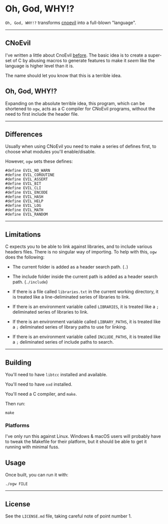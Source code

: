 # Oh, God, WHY!?

`Oh, God, WHY!?` transforms [cnoevil](https://git.sr.ht/~shakna/cnoevil3/) into a full-blown "language".

---

## CNoEvil

I've written a little about CnoEvil [before](https://gist.github.com/shakna-israel/4fd31ee469274aa49f8f9793c3e71163#lets-destroy-c). The basic idea is to create a super-set of C by abusing macros to generate features to make it _seem_ like the language is higher level than it is.

The name should let you know that this is a terrible idea.

## Oh, God, WHY!?

Expanding on the absolute terrible idea, this program, which can be shortened to `ogw`, acts as a C compiler for CNoEvil programs, without the need to first include the header file.

---

## Differences

Usually when using CNoEvil you need to make a series of defines first, to choose what modules you'll enable/disable.

However, `ogw` sets these defines:

	#define EVIL_NO_WARN
	#define EVIL_COROUTINE
	#define EVIL_ASSERT
	#define EVIL_BIT
	#define EVIL_CLI
	#define EVIL_ENCODE
	#define EVIL_HASH
	#define EVIL_HELP
	#define EVIL_LOG
	#define EVIL_MATH
	#define EVIL_RANDOM

---

## Limitations

C expects you to be able to link against libraries, and to include various headers files. There is no singular way of importing. To help with this, `ogw` does the following:

* The current folder is added as a header search path. (`.`)

* The include folder inside the current path is added as a header search path. (`./include`)

* If there is a file called `libraries.txt` in the current working directory, it is treated like a line-deliminated series of libraries to link.

* If there is an environment variable called `LIBRARIES`, it is treated like a `;` deliminated series of libraries to link.

* If there is an environment variable called `LIBRARY_PATHS`, it is treated like a `;` deliminated series of library paths to use for linking.

* If there is an environment variable called `INCLUDE_PATHS`, it is treated like a `;` deliminated series of include paths to search.

---

## Building

You'll need to have `libtcc` installed and available.

You'll need to have `xxd` installed.

You'll need a C compiler, and `make`.

Then run:

	make

### Platforms

I've only run this against Linux. Windows & macOS users will probably have to tweak the Makefile for their platform, but it should be able to get it running with minimal fuss.

## Usage

Once built, you can run it with:

	./ogw FILE

---

## License

See the `LICENSE.md` file, taking careful note of point number 1.
